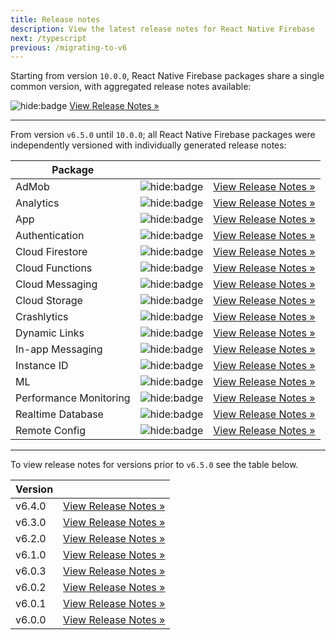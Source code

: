 ```yaml
---
title: Release notes
description: View the latest release notes for React Native Firebase
next: /typescript
previous: /migrating-to-v6
---
```


Starting from version `10.0.0`, React Native Firebase packages share a single common version, with aggregated release notes available:

![hide:badge](https://img.shields.io/npm/v/@react-native-firebase/app.svg?style=for-the-badge&logo=npm) [View Release Notes &raquo;](https://github.com/invertase/react-native-firebase/tree/master/CHANGELOG.md)  

----

From version `v6.5.0` until `10.0.0`; all React Native Firebase packages were independently versioned with individually generated release notes:

| Package                 |                                                                                                                         |                                                                                                                                        |
| ----------------------- | :---------------------------------------------------------------------------------------------------------------------: | :------------------------------------------------------------------------------------------------------------------------------------: |
| AdMob                   |        ![hide:badge](https://img.shields.io/npm/v/@react-native-firebase/admob.svg?style=for-the-badge&logo=npm)        |        [View Release Notes &raquo;](https://github.com/invertase/react-native-firebase/tree/master/packages/admob/CHANGELOG.md)        |
| Analytics               |      ![hide:badge](https://img.shields.io/npm/v/@react-native-firebase/analytics.svg?style=for-the-badge&logo=npm)      |      [View Release Notes &raquo;](https://github.com/invertase/react-native-firebase/tree/master/packages/analytics/CHANGELOG.md)      |
| App                     |         ![hide:badge](https://img.shields.io/npm/v/@react-native-firebase/app.svg?style=for-the-badge&logo=npm)         |         [View Release Notes &raquo;](https://github.com/invertase/react-native-firebase/tree/master/packages/app/CHANGELOG.md)         |
| Authentication          |        ![hide:badge](https://img.shields.io/npm/v/@react-native-firebase/auth.svg?style=for-the-badge&logo=npm)         |        [View Release Notes &raquo;](https://github.com/invertase/react-native-firebase/tree/master/packages/auth/CHANGELOG.md)         |
| Cloud Firestore         |      ![hide:badge](https://img.shields.io/npm/v/@react-native-firebase/firestore.svg?style=for-the-badge&logo=npm)      |      [View Release Notes &raquo;](https://github.com/invertase/react-native-firebase/tree/master/packages/firestore/CHANGELOG.md)      |
| Cloud Functions         |      ![hide:badge](https://img.shields.io/npm/v/@react-native-firebase/functions.svg?style=for-the-badge&logo=npm)      |      [View Release Notes &raquo;](https://github.com/invertase/react-native-firebase/tree/master/packages/functions/CHANGELOG.md)      |
| Cloud Messaging         |      ![hide:badge](https://img.shields.io/npm/v/@react-native-firebase/messaging.svg?style=for-the-badge&logo=npm)      |      [View Release Notes &raquo;](https://github.com/invertase/react-native-firebase/tree/master/packages/messaging/CHANGELOG.md)      |
| Cloud Storage           |       ![hide:badge](https://img.shields.io/npm/v/@react-native-firebase/storage.svg?style=for-the-badge&logo=npm)       |       [View Release Notes &raquo;](https://github.com/invertase/react-native-firebase/tree/master/packages/storage/CHANGELOG.md)       |
| Crashlytics             |     ![hide:badge](https://img.shields.io/npm/v/@react-native-firebase/crashlytics.svg?style=for-the-badge&logo=npm)     |     [View Release Notes &raquo;](https://github.com/invertase/react-native-firebase/tree/master/packages/crashlytics/CHANGELOG.md)     |
| Dynamic Links           |    ![hide:badge](https://img.shields.io/npm/v/@react-native-firebase/dynamic-links.svg?style=for-the-badge&logo=npm)    |    [View Release Notes &raquo;](https://github.com/invertase/react-native-firebase/tree/master/packages/dynamic-links/CHANGELOG.md)    |
| In-app Messaging        |  ![hide:badge](https://img.shields.io/npm/v/@react-native-firebase/in-app-messaging.svg?style=for-the-badge&logo=npm)   |  [View Release Notes &raquo;](https://github.com/invertase/react-native-firebase/tree/master/packages/in-app-messaging/CHANGELOG.md)   |
| Instance ID             |         ![hide:badge](https://img.shields.io/npm/v/@react-native-firebase/iid.svg?style=for-the-badge&logo=npm)         |         [View Release Notes &raquo;](https://github.com/invertase/react-native-firebase/tree/master/packages/iid/CHANGELOG.md)         |
| ML                      |             ![hide:badge](https://img.shields.io/npm/v/@react-native-firebase/ml.svg?style=for-the-badge&logo=npm)      |         [View Release Notes &raquo;](https://github.com/invertase/react-native-firebase/tree/master/packages/ml/CHANGELOG.md)      |
| Performance Monitoring  |        ![hide:badge](https://img.shields.io/npm/v/@react-native-firebase/perf.svg?style=for-the-badge&logo=npm)         |        [View Release Notes &raquo;](https://github.com/invertase/react-native-firebase/tree/master/packages/perf/CHANGELOG.md)         |
| Realtime Database       |      ![hide:badge](https://img.shields.io/npm/v/@react-native-firebase/database.svg?style=for-the-badge&logo=npm)       |      [View Release Notes &raquo;](https://github.com/invertase/react-native-firebase/tree/master/packages/database/CHANGELOG.md)       |
| Remote Config           |    ![hide:badge](https://img.shields.io/npm/v/@react-native-firebase/remote-config.svg?style=for-the-badge&logo=npm)    |    [View Release Notes &raquo;](https://github.com/invertase/react-native-firebase/tree/master/packages/remote-config/CHANGELOG.md)    |

---

To view release notes for versions prior to `v6.5.0` see the table below.

| Version |                                                |
| ------- | :--------------------------------------------: |
| v6.4.0  | [View Release Notes &raquo;](/releases/v6.4.0) |
| v6.3.0  | [View Release Notes &raquo;](/releases/v6.3.0) |
| v6.2.0  | [View Release Notes &raquo;](/releases/v6.2.0) |
| v6.1.0  | [View Release Notes &raquo;](/releases/v6.1.0) |
| v6.0.3  | [View Release Notes &raquo;](/releases/v6.0.3) |
| v6.0.2  | [View Release Notes &raquo;](/releases/v6.0.2) |
| v6.0.1  | [View Release Notes &raquo;](/releases/v6.0.1) |
| v6.0.0  | [View Release Notes &raquo;](/releases/v6.0.0) |

